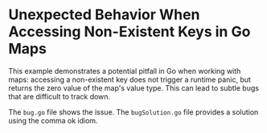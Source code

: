 # Unexpected Behavior When Accessing Non-Existent Keys in Go Maps

This example demonstrates a potential pitfall in Go when working with maps: accessing a non-existent key does not trigger a runtime panic, but returns the zero value of the map's value type.  This can lead to subtle bugs that are difficult to track down.

The `bug.go` file shows the issue. The `bugSolution.go` file provides a solution using the comma ok idiom.
